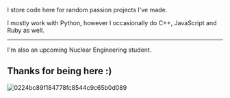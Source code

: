 I store code here for random passion projects I've made.

I mostly work with Python, however I occasionally do C++, JavaScript and Ruby as well.

------------------------------------------------------
I'm also an upcoming Nuclear Engineering student.

**Thanks for being here :)**
------------------------------------------------------
![0224bc89f184778fc8544c9c65b0d089](https://github.com/90shree/90shree/assets/163702108/a401de92-385a-4fe5-b787-10ea6a522d7c)

